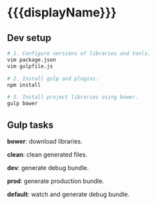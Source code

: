 # {{{displayName}}}

## Dev setup

```bash
# 1. Configure versions of libraries and tools.
vim package.json
vim gulpfile.js

# 2. Install gulp and plugins.
npm install

# 3. Install project libraries using bower.
gulp bower
```

## Gulp tasks

**bower**: download libraries.

**clean**: clean generated files.

**dev**: generate debug bundle.

**prod**: generate production bundle.

**default**: watch and generate debug bundle.

